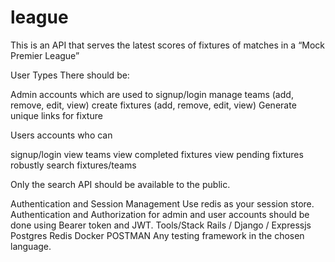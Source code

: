 # league
This is an API that serves the latest scores of fixtures of matches in a “Mock Premier League”

User Types
There should be:

Admin accounts which are used to
signup/login
manage teams (add, remove, edit, view)
create fixtures (add, remove, edit, view)
Generate unique links for fixture

Users accounts who can

signup/login
view teams
view completed fixtures
view pending fixtures
robustly search fixtures/teams

Only the search API should be available to the public.

Authentication and Session Management
Use redis as your session store.
Authentication and Authorization for admin and user accounts should be done using Bearer token and JWT.
Tools/Stack
Rails / Django / Expressjs
Postgres
Redis
Docker
POSTMAN
Any testing framework in the chosen language.

